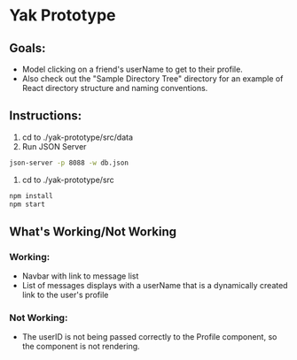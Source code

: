 # Yak Prototype

## Goals:

* Model clicking on a friend's userName to get to their profile.
* Also check out the "Sample Directory Tree" directory for an example of React directory structure and naming conventions.

## Instructions:

1. cd to ./yak-prototype/src/data
1. Run JSON Server

```bash
json-server -p 8088 -w db.json
```

1. cd to ./yak-prototype/src

```bash
npm install
npm start
```

## What's Working/Not Working

### Working:

* Navbar with link to message list
* List of messages displays with a userName that is a dynamically created link to the user's profile

### Not Working:

* The userID is not being passed correctly to the Profile component, so the component is not rendering.
